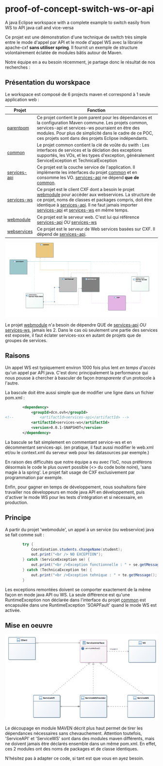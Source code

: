 # proof-of-concept-switch-ws-or-api
A java Eclipse workspace with a complete example to switch easily from WS to API java call and vice-versa

Ce projet est une démonstration d'une technique de switch très simple entre le mode d'appel par API et le mode d'appel WS avec la librairie apache-cxf **sans utiliser spring**. Il fournit un exemple de structure volontairement éclatée de modules bâtis autour de Maven.

Notre équipe en a eu besoin récemment, je partage donc le résultat de nos recherches :

## Présentation du worskpace
Le workspace est composé de 6 projects maven et correspond à 1 seule application web :

|Projet|Fonction|
|---   |---     |
|[parentpom](./parentpom)   |Ce projet contient le pom parent pour les dépendances et la configuration Maven commune. Les projets common, services-api et services-ws pourraient en être des modules. Pour plus de simplicité dans le cadre de ce POC, ces projets sont dans des projets Eclipse indépendants.|
|[common](./common)      |Le projet common contient la clé de voûte du swith : Les interfaces de services et la déclation des exceptions supportés, les VOs, et les types d'exception, généralement ServiceException et TechnicalException|
|[services-api](./services-api)|Ce projet est la couche service de l'application. Il implémente les interfaces du projet [common](./common) et en consomme les VO. [services-api](./services-api) ne dépend **que de** [common](./common).      |
|[services-ws](./services-ws) |Ce projet est le client CXF dont a besoin le projet [webmodule](./webmodule) pour accèder aux webservices. La structure de ce projet, noms de classes et packages compris, doit être identique à [services-api](./services-api). Il ne faut jamais importer [services-api](./services-api) et [services-ws](./services-ws) en même temps.|
|[webmodule](./webmodule)   |Ce projet est le serveur web. C'est lui qui référence [services-api](./services-api) *OU* [services-ws](./services-ws)|
|[webservices](./webservices) |Ce projet est le serveur de Web services basées sur CXF. Il dépend de [services-api](./services-api).        |

![Dependencies of projects](./resources/dependencies_project.png)

Le projet [webmodule](./webmodule) n'a besoin de dépendre QUE de [services-api](./services-api) *OU* [services-ws](./services-ws), jamais les 2. Dans le cas où seulement une partie des services est exposée, il faut éclater services-xxx en autant de projets que de groupes de services.

## Raisons
Un appel WS est typiquement environ 1000 fois plus lent _en temps d'accès_ qu'un appel par API java. C'est donc principalement la performance qui nous pousse à chercher à basculer de façon _transparente_ d'un protocole à l'autre. 

La bascule doit être aussi simple que de modifier une ligne dans un fichier pom.xml :

```xml
		<dependency>
			<groupId>dcn.ovh</groupId>
<!-- 			<artifactId>services-api</artifactId> -->
			<artifactId>services-ws</artifactId>
			<version>0.0.1-SNAPSHOT</version>
		</dependency>
````

La bascule se fait simplement en commentant service-ws et en décommentant services-api. (en pratique, il faut aussi modifier le web.xml et/ou le context.xml du serveur web pour les datasources par exemple.)

En raison des difficultés que notre équipe a eu avec l'IoC, nous préférons désormais le code le plus ouvert possible (<> du code boite noire), 'sans magie à la spring'. Le projet fait usage de CXF exclusivement par programmation par exemple.

Enfin, pour gagner en temps de développement, nous souhaitons faire travailler nos développeurs en mode java API en développement, puis d'activer le mode WS pour les tests d'intégration et si nécessaire, en production.

## Principe
A partir du projet 'webmodule', un appel à un service (ou webservice) java se fait comme suit :

```java
		try {
			Coordination.students.changeName(student);
			out.print("<br /> NO EXCEPTION");
		} catch (ServiceException se) {
			out.print("<br />Exception fonctionnelle : " + se.getMessage();
		} catch (TechnicaException te) {
			out.print("<br />Exception tehnique : " + te.getMessage();
		}
```

Les exceptions remontées doivent se comporter exactement de la même façon en mode java API ou WS. La seule différence est qu'une RuntimeException non déclarée dans l'interface du projet [common](./common) est encapsulée dans une RuntimeException 'SOAPFault' quand le mode WS est activée.

## Mise en oeuvre
![Dependencies of projects](./resources/class_hierarchy.png)

Le découpage en module MAVEN décrit plus haut permet de tirer les dépendances nécessaires sans chevauchement. Attention toutefois, 'ServiceAPI' et 'ServiceWS' sont dans des modules maven différents, mais ne doivent jamais être déclarés ensemble dans un même pom.xml. En effet, ces 2 modules ont des noms de packages et de classe identiques.  

N'hésitez pas à adapter ce code, si tant est que vous en ayez besoin.